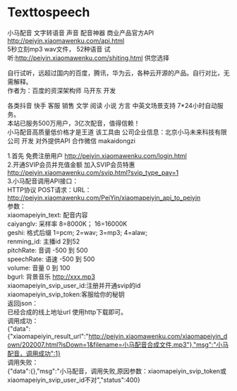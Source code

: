 # Texttospeech
小马配音 文字转语音 声音 配音神器 商业产品官方API http://peiyin.xiaomawenku.com/api.html <br/>
5秒立刻mp3 wav文件，  52种语音 试听:http://peiyin.xiaomawenku.com/shiting.html 供您选择<br/>

自行试听，远超过国内的百度，腾讯，华为云，各种云开源的产品。自行对比，无需解释。<br/>
作者为：百度的资深架构师 马开东 开发<br/>

各类抖音 快手 客服 销售 文学 阅读 小说 方言 中英文场景支持 7*24小时自动服务。<br/>
本站已服务500万用户，3亿次配音，值得信赖！<br/> 小马配音高质量低价格才是王道 该工具由 公司企业信息：北京小马未来科技有限公司 开发 对外提供API 合作微信 makaidongzi



1.首先 免费注册用户 http://peiyin.xiaomawenku.com/login.html <br/>
2.开通SVIP会员并充值金额 加入SVIP会员特惠 http://peiyin.xiaomawenku.com/svip.html?svip_type_pay=1<br/>
3.小马配音调用API接口：<br/>
HTTP协议 POST请求：URL：http://peiyin.xiaomawenku.com/PeiYin/xiaomapeiyin_api_to_peiyin<br/>
参数：<br/>
xiaomapeiyin_text: 配音内容<br/>
caiyanglv: 采样率 8=8000K； 16=16000K<br/>
geshi: 格式后缀 1=pcm; 2=wav; 3=mp3; 4=alaw;<br/>
renming_id: 主播id 2到52<br/>
pitchRate: 音调 -500 到 500<br/>
speechRate: 语速 -500 到 500<br/>
volume: 音量 0 到 100<br/>
bgurl: 背景音乐 http://xxx.mp3<br/>
xiaomapeiyin_svip_user_id:注册并开通svip的id<br/>
xiaomapeiyin_svip_token:客服给你的秘钥<br/>
返回json：<br/>
已经合成的线上地址url 使用http下载即可。<br/>
调用成功：<br/>
{"data":{"xiaomapeiyin_result_url":"http://peiyin.xiaomawenku.com/xiaomapeiyin_down/202007.html?isDown=1&filename=小马配音合成文件.mp3"},"msg":"小马配音，调用成功":1}<br/>
调用失败：<br/>
{"data":{},"msg":"小马配音，调用失败,原因参数：xiaomapeiyin_svip_token或xiaomapeiyin_svip_user_id不对","status":400}<br/>
